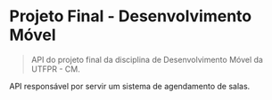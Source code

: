 # Projeto Final - Desenvolvimento Móvel

> API do projeto final da disciplina de Desenvolvimento Móvel da UTFPR - CM. 

API responsável por servir um sistema de agendamento de salas.
